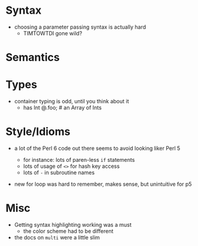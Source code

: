 # Syntax

- choosing a parameter passing syntax is actually hard
    - TIMTOWTDI gone wild?

# Semantics

# Types

- container typing is odd, until you think about it
    - has Int @.foo; # an Array of Ints

# Style/Idioms

- a lot of the Perl 6 code out there seems to avoid looking liker Perl 5
    - for instance: lots of paren-less `if` statements
    - lots of usage of `<>` for hash key access
    - lots of `-` in subroutine names

- new for loop was hard to remember, makes sense, but unintuitive for p5

# Misc

- Getting syntax highlighting working was a must
    - the color scheme had to be different
- the docs on `multi` were a little slim
